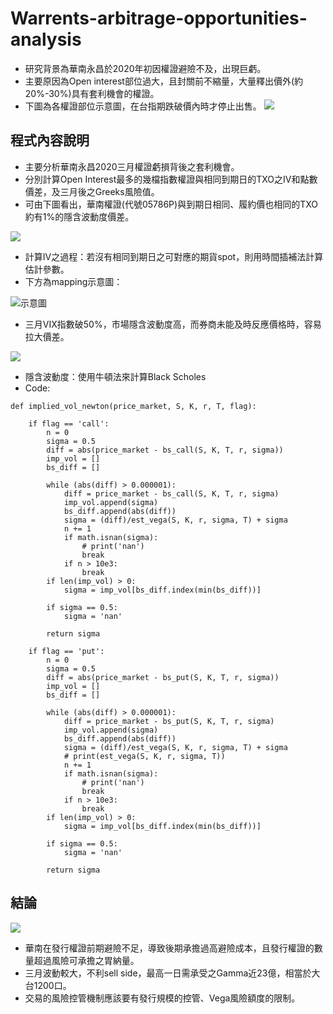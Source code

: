 # Warrents-arbitrage-opportunities-analysis

* 研究背景為華南永昌於2020年初因權證避險不及，出現巨虧。
* 主要原因為Open interest部位過大，且封關前不縮量，大量釋出價外(約20%-30%)具有套利機會的權證。
* 下圖為各權證部位示意圖，在台指期跌破價內時才停止出售。
![](https://i.imgur.com/6YaGcXa.png)

## 程式內容說明
* 主要分析華南永昌2020三月權證虧損背後之套利機會。
* 分別計算Open Interest最多的幾檔指數權證與相同到期日的TXO之IV和點數價差，及三月後之Greeks風險值。
* 可由下圖看出，華南權證(代號05786P)與到期日相同、履約價也相同的TXO約有1%的隱含波動度價差。

![](https://i.imgur.com/KRgmo8b.png)

* 計算IV之過程：若沒有相同到期日之可對應的期貨spot，則用時間插補法計算估計參數。
* 下方為mapping示意圖：

![示意圖](https://i.imgur.com/l9JYpNA.png)

* 三月VIX指數破50%，市場隱含波動度高，而券商未能及時反應價格時，容易拉大價差。

![](https://i.imgur.com/XcvdYxG.png)

* 隱含波動度：使用牛頓法來計算Black Scholes
* Code:

```python=
def implied_vol_newton(price_market, S, K, r, T, flag):
    
    if flag == 'call':
        n = 0
        sigma = 0.5
        diff = abs(price_market - bs_call(S, K, T, r, sigma))
        imp_vol = []
        bs_diff = []
        
        while (abs(diff) > 0.000001):
            diff = price_market - bs_call(S, K, T, r, sigma)
            imp_vol.append(sigma)
            bs_diff.append(abs(diff))
            sigma = (diff)/est_vega(S, K, r, sigma, T) + sigma
            n += 1
            if math.isnan(sigma):
                # print('nan')
                break
            if n > 10e3:
                break
        if len(imp_vol) > 0:
            sigma = imp_vol[bs_diff.index(min(bs_diff))]
        
        if sigma == 0.5:
            sigma = 'nan'
            
        return sigma
    
    if flag == 'put':
        n = 0
        sigma = 0.5
        diff = abs(price_market - bs_put(S, K, T, r, sigma))
        imp_vol = []
        bs_diff = []
        
        while (abs(diff) > 0.000001):
            diff = price_market - bs_put(S, K, T, r, sigma)
            imp_vol.append(sigma)
            bs_diff.append(abs(diff))
            sigma = (diff)/est_vega(S, K, r, sigma, T) + sigma
            # print(est_vega(S, K, r, sigma, T))
            n += 1
            if math.isnan(sigma):
                # print('nan')
                break
            if n > 10e3:
                break
        if len(imp_vol) > 0:
            sigma = imp_vol[bs_diff.index(min(bs_diff))]
        
        if sigma == 0.5:
            sigma = 'nan'
            
        return sigma
```




## 結論
![](https://i.imgur.com/SkhY9ID.png)


* 華南在發行權證前期避險不足，導致後期承擔過高避險成本，且發行權證的數量超過風險可承擔之胃納量。
* 三月波動較大，不利sell side，最高一日需承受之Gamma近23億，相當於大台1200口。
* 交易的風險控管機制應該要有發行規模的控管、Vega風險額度的限制。
